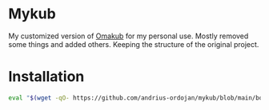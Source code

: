 # Mykub

My customized version of [Omakub](https://omakub.org) for my personal use. Mostly removed some things and added others. Keeping the structure of the original project.

# Installation
```bash
eval "$(wget -qO- https://github.com/andrius-ordojan/mykub/blob/main/boot.sh)" | bash
```
